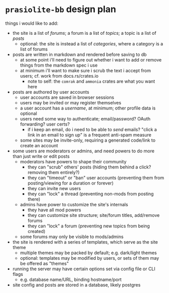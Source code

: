 # `prasiolite-bb` design plan

things i would like to add:

* the site is a list of *forums*; a forum is a list of *topics*; a topic is a list of *posts*
  * optional: the site is instead a list of *categories*, where a category is a list of forums
* posts are written in markdown and rendered before saving to db
  * at some point i'll need to figure out whether i want to add or remove things from the markdown
    spec i use
  * at minimum i'll want to make sure i scrub the text i accept from users; cf. work from
    docs.rs/crates.io
    * note to self: the `comrak` and `ammonia` crates are what you want here
* posts are authored by user accounts
  * user accounts are saved in browser sessions
  * users may be invited or may register themselves
  * a user account has a *username*, at minimum; other profile data is optional
  * users need some way to authenticate; email/password? OAuth forwarding? user certs?
    * if i keep an email, do i need to be able to *send* emails? "click a link in an email to sign
      up" is a frequent anti-spam measure
  * some sites may be invite-only, requiring a generated code/link to create an account
* some users are moderators or admins, and need powers to do more than just write or edit posts
  * moderators have powers to shape their community
    * they can "scrub" others' posts (hiding them behind a click? removing them entirely?)
    * they can "timeout" or "ban" user accounts (preventing them from posting/viewing for a duration
      or forever)
    * they can invite new users
    * they can "lock" a thread (preventing non-mods from posting there)
  * admins have power to customize the site's internals
    * they have all mod powers
    * they can customize site structure; site/forum titles, add/remove forums
    * they can "lock" a forum (preventing new topics from being created)
  * some forums may only be visible to mods/admins
* the site is rendered with a series of templates, which serve as the site theme
  * multiple themes may be packed by default; e.g. dark/light themes
  * optional: templates may be modified by users, or sets of them may be offered as "themes"
* running the server may have certain options set via config file or CLI flags
  * e.g. database name/URL, binding hostname/port
* site config and posts are stored in a database, likely postgres

